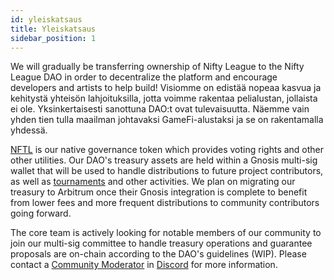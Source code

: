 ```yaml
---
id: yleiskatsaus
title: Yleiskatsaus
sidebar_position: 1
---
```


We will gradually be transferring ownership of Nifty League to the Nifty League DAO in order to decentralize the platform and encourage developers and artists to help build! Visiomme on edistää nopeaa kasvua ja kehitystä yhteisön lahjoituksilla, jotta voimme rakentaa pelialustan, jollaista ei ole. Yksinkertaisesti sanottuna DAO:t ovat tulevaisuutta. Näemme vain yhden tien tulla maailman johtavaksi GameFi-alustaksi ja se on rakentamalla yhdessä.

[NFTL](https://docs.niftyleague.com/overview/nftl/overview) is our native governance token which provides voting rights and other other utilities. Our DAO's treasury assets are held within a Gnosis multi-sig wallet that will be used to handle distributions to future project contributors, as well as [tournaments](https://docs.niftyleague.com/overview/p2e/tournaments) and other activities. We plan on migrating our treasury to Arbitrum once their Gnosis integration is complete to benefit from lower fees and more frequent distributions to community contributors going forward.

The core team is actively looking for notable members of our community to join our multi-sig committee to handle treasury operations and guarantee proposals are on-chain according to the DAO's guidelines (WIP). Please contact a [Community Moderator](https://docs.niftyleague.com/overview/team) in [Discord](https://discord.gg/niftyleague) for more information.
